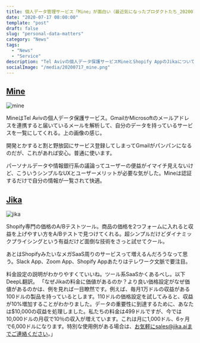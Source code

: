```yaml
---
title: 個人データ管理サービス「Mine」が面白い（最近気になったプロダクトたち_20200717）
date: "2020-07-17 08:00:00"
template: "post"
draft: false
slug: "personal-data-matters"
category: "News"
tags:
  - "News"
  - "Service"
description: "Tel Avivの個人データ保護サービスMineとShopify AppのJikaについて"
socialImage: "/media/20200717_mine.png"
---
```


## [Mine](https://saymine.com/)

![mine](/media/20200717_mine.png)

MineはTel Avivの個人データ保護サービス。GmailかMicrosoftのメールアドレスを連携すると届いているメールを解析して、自分のデータを持っているサービスを一覧にしてくれる。上の画像の感じ。

開発とかすると割と野放図にサービス登録してしまってGmailがパンパンになるのだが、これがあれば安心。普通に使います。

パーソナルデータや情報銀行系の議論ってユーザーの便益がイマイチ見えないけど、こういうシンプルなUXとユーザーメリットが必要な気がした。Mineは認証するだけで自分の情報が一覧されて快適。

## [Jika](https://jika.ai/)

![jika](/media/20200717_jika.png)

Shopify専門の価格のA/Bテストツール。商品の価格を2つフォームに入れると収益を上げやすい方をA/Bテストで見つけてくれる。超シンプルだけどダイナミックプライシングという有益だけど面倒な技術をさっと試せてクール。

あとはShopifyみたいなメガSaaS周りのサービスって増えるんだろうなって思う。Slack App、Zoom App、Shopify Appあたりはテレワーク文脈で要注目。

料金設定の説明がわかりやすくていいね。ツール系SaaSかくあるべし。以下DeepL翻訳。
「なぜJikaの料金に価値があるのか？より良い価格設定がなぜ価値があるのかは、例を見れば一目瞭然です。例えば、毎月1万ドルの収益がある100ドルの製品を持っているとします。110ドルの価格設定を試してみると、収益が10%増加することがわかりました。データの重要性に到達するために、あなたは\$10,000の収益を処理しました。私たちの料金は499ドルですが、今では10,000ドルの月収で10％の収入が増えています。これは月に1,000ドル、6ヶ月で6,000ドルになります。特別な使用例がある場合は、お気軽にsales@jika.aiまでご連絡ください。」
